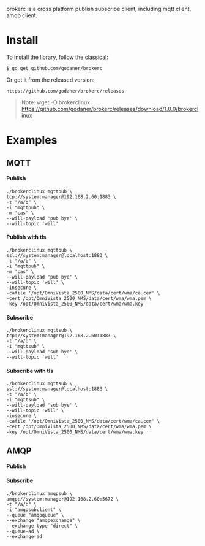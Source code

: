 brokerc is a cross platform publish subscribe client, including mqtt client, amqp client.
# Install
To install the library, follow the classical:

    $ go get github.com/godaner/brokerc
    
Or get it from the released version: 

    https://github.com/godaner/brokerc/releases
    
> Note: wget -O brokerclinux https://github.com/godaner/brokerc/releases/download/1.0.0/brokerclinux

# Examples
## MQTT
#### Publish
    ./brokerclinux mqttpub \
    tcp://system:manager@192.168.2.60:1883 \
    -t "/a/b" \
    -i "mqttpub" \
    -m 'cas' \
    --will-payload 'pub bye' \
    --will-topic 'will'
#### Publish with tls
    ./brokerclinux mqttpub \
    ssl://system:manager@localhost:1883 \
    -t "/a/b" \
    -i "mqttpub" \
    -m 'cas' \
    --will-payload 'pub bye' \
    --will-topic 'will' \
    -insecure \
    -cafile '/opt/OmniVista_2500_NMS/data/cert/wma/ca.cer' \
    -cert /opt/OmniVista_2500_NMS/data/cert/wma/wma.pem \
    -key /opt/OmniVista_2500_NMS/data/cert/wma/wma.key
#### Subscribe
    ./brokerclinux mqttsub \
    tcp://system:manager@192.168.2.60:1883 \
    -t "/a/b" \
    -i "mqttsub" \
    --will-payload 'sub bye' \
    --will-topic 'will'
#### Subscribe with tls
    ./brokerclinux mqttsub \
    ssl://system:manager@localhost:1883 \
    -t "/a/b" \
    -i "mqttsub" \
    --will-payload 'sub bye' \
    --will-topic 'will' \
    -insecure \
    -cafile '/opt/OmniVista_2500_NMS/data/cert/wma/ca.cer' \
    -cert /opt/OmniVista_2500_NMS/data/cert/wma/wma.pem \
    -key /opt/OmniVista_2500_NMS/data/cert/wma/wma.key
## AMQP
#### Publish
#### Subscribe
    ./brokerclinux amqpsub \
    amqp://system:manager@192.168.2.60:5672 \
    -t "/a/b" \
    -i "amqpsubclient" \
    --queue "amqpqueue" \
    --exchange "amqpexchange" \
    --exchange-type "direct" \
    --queue-ad \
    --exchange-ad
